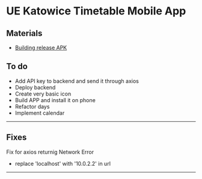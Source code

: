 # UE Katowice Timetable Mobile App

## Materials

- [Building release APK](https://dev.to/zilurrane/generate-release-mode-apk-for-react-native-project-to-publish-on-playstore-5f78)

## To do

- Add API key to backend and send it through axios
- Deploy backend
- Create very basic icon
- Build APP and install it on phone
- Refactor days
- Implement calendar

***

## Fixes

Fix for axios returnig Network Error

- replace 'localhost' with '10.0.2.2' in url

***

